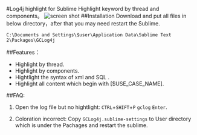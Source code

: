 #Log4j highlight for Sublime
Highlight keyword by thread and components。
![screen shot](https://raw.github.com/kidylee/GCLog4j/img/img/Screen.png)
##Installation
Download and put all files in below directory，after that you may need restart the Sublime. 
```
C:\Documents and Settings\$user\Application Data\Sublime Text 2\Packages\GCLog4j
```
##Features：
+ Highlight by thread.
+ Highlight by components.
+ Hightlight the syntax of xml and SQL .
+ Highlight all content which begin with [$USE_CASE_NAME].

##FAQ:
1. Open the log file but no hightlight:
 ```CTRL```+```SHIFT```+```P``` ```gclog``` ```Enter```.

2. Coloration incorrect: Copy ```GCLog4j.sublime-settings``` to User directory which is under the Pachages and restart the sublime.
